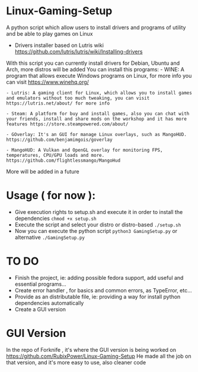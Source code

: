 # Linux-Gaming-Setup
A python script which allow users to install drivers and programs of utility and be able to play games on Linux

- Drivers installer based on Lutris wiki https://github.com/lutris/lutris/wiki/Installing-drivers

With this script you can currently install drivers for Debian, Ubuntu and Arch, more distros will be added
You can install this programs:
	- WINE: A program that allows execute Windows programs on Linux, for more info you can visit https://www.winehq.org/
	
	- Lutris: A gaming client for Linux, which allows you to install games and emulators without too much tweaking, you can visit https://lutris.net/about/ for more info

	- Steam: A platform for buy and install games, also you can chat with your friends, install and share mods on the workshop and it has more features https://store.steampowered.com/about/
	
	- GOverlay: It's an GUI for manage Linux overlays, such as MangoHUD. https://github.com/benjamimgois/goverlay

	- MangoHUD: A Vulkan and OpenGL overlay for monitoring FPS, temperatures, CPU/GPU loads and more. https://github.com/flightlessmango/MangoHud

More will be added in a future


# Usage ( for now ):
- Give execution rights to setup.sh and execute it in order to install the dependencies
```chmod +x setup.sh```
- Execute the script and select your distro or distro-based
```./setup.sh```
- Now you can execute the python script
``` python3 GamingSetup.py ```  or alternative ```./GamingSetup.py``` 



# TO DO
- Finish the project, ie: adding possible fedora support, add useful and essential programs...
- Create error handler , for basics and common errors, as TypeError, etc...
- Provide as an distributable file, ie: providing a way for install python dependencies automatically
- Create a GUI version


# GUI Version

In the repo of Forknife , it's where the GUI version is being worked on https://github.com/RubixPower/Linux-Gaming-Setup
He made all the job on that version, and it's more easy to use, also cleaner code

